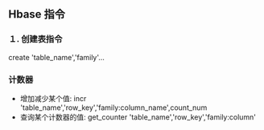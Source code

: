 ## Hbase 指令
### １. 创建表指令
create 'table_name','family'...

### 计数器
- 增加减少某个值: incr 'table_name','row_key','family:column_name',count_num
- 查询某个计数器的值: get_counter 'table_name','row_key','family:column'